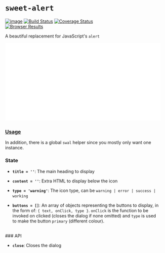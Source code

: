 # `sweet-alert`

[![image](https://img.shields.io/badge/component-vanilla-green.svg?style=flat-square)](https://github.com/pemrouz/vanilla/#vanilla)
[![Build Status](https://travis-ci.org/pemrouz/sweet-alert.svg)](https://travis-ci.org/pemrouz/sweet-alert)
[![Coverage Status](https://coveralls.io/repos/pemrouz/sweet-alert/badge.svg?branch=master&service=github)](https://coveralls.io/github/pemrouz/sweet-alert?branch=master)
<br>[![Browser Results](https://saucelabs.com/browser-matrix/sweet-alert.svg)](https://saucelabs.com/u/sweet-alert)

A beautiful replacement for JavaScript's `alert`

<img src="https://raw.githubusercontent.com/pemrouz/sweet-alert/master/demo.gif">

### [Usage](https://github.com/pemrouz/vanilla/#using)

In addition, there is a global `swal` helper since you mostly only want one instance.

### State

* **`title = ''`**: The main heading to display

* **`content = ''`**: Extra HTML to display below the icon

* **`type = 'warning'`**: The icon type, can be `warning | error | success | working`

* **`buttons = []`**: An array of objects representing the buttons to display, in the form of: `{ text, onClick, type }`. `onClick` is the function to be invoked on clicked (closes the dialog if none omitted) and `type` is used to make the button `primary` (different colour).

<br>
### API

* **`close`**: Closes the dialog